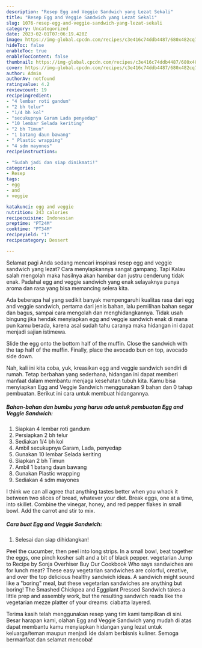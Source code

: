 ```yaml
---
description: "Resep Egg and Veggie Sandwich yang Lezat Sekali"
title: "Resep Egg and Veggie Sandwich yang Lezat Sekali"
slug: 1076-resep-egg-and-veggie-sandwich-yang-lezat-sekali
category: Uncategorized
date: 2023-02-01T07:06:19.420Z
image: https://img-global.cpcdn.com/recipes/c3e416c74ddb4487/680x482cq70/egg-and-veggie-sandwich-foto-resep-utama.jpg
hideToc: false
enableToc: true
enableTocContent: false
thumbnail: https://img-global.cpcdn.com/recipes/c3e416c74ddb4487/680x482cq70/egg-and-veggie-sandwich-foto-resep-utama.jpg
cover: https://img-global.cpcdn.com/recipes/c3e416c74ddb4487/680x482cq70/egg-and-veggie-sandwich-foto-resep-utama.jpg
author: Admin
authorAv: notfound
ratingvalue: 4.2
reviewcount: 19
recipeingredient:
- "4 lembar roti gandum"
- "2 bh telur"
- "1/4 bh kol"
- "secukupnya Garam Lada penyedap"
- "10 lembar Selada keriting"
- "2 bh Timun"
- "1 batang daun bawang"
- " Plastic wrapping"
- "4 sdm mayones"
recipeinstructions:

- "Sudah jadi dan siap dinikmati!"
categories:
- Resep
tags:
- egg
- and
- veggie

katakunci: egg and veggie 
nutrition: 243 calories
recipecuisine: Indonesian
preptime: "PT24M"
cooktime: "PT34M"
recipeyield: "1"
recipecategory: Dessert

---
```



Selamat pagi Anda sedang mencari inspirasi resep egg and veggie sandwich yang lezat? Cara menyiapkannya sangat gampang. Tapi Kalau salah mengolah maka hasilnya akan hambar dan justru cenderung tidak enak. Padahal egg and veggie sandwich yang enak selayaknya punya aroma dan rasa yang bisa memancing selera kita.


Ada beberapa hal yang sedikit banyak mempengaruhi kualitas rasa dari egg and veggie sandwich, pertama dari jenis bahan, lalu pemilihan bahan segar dan bagus, sampai cara mengolah dan menghidangkannya. Tidak usah bingung jika hendak menyiapkan egg and veggie sandwich enak di mana pun kamu berada, karena asal sudah tahu caranya maka hidangan ini dapat menjadi sajian istimewa.

Slide the egg onto the bottom half of the muffin. Close the sandwich with the tap half of the muffin. Finally, place the avocado bun on top, avocado side down.


Nah, kali ini kita coba, yuk, kreasikan egg and veggie sandwich sendiri di rumah. Tetap berbahan yang sederhana, hidangan ini dapat memberi manfaat dalam membantu menjaga kesehatan tubuh kita. Kamu bisa menyiapkan Egg and Veggie Sandwich menggunakan 9 bahan dan 0 tahap pembuatan. Berikut ini cara untuk membuat hidangannya.

<!--inarticleads1-->

##### Bahan-bahan dan bumbu yang harus ada untuk pembuatan Egg and Veggie Sandwich:

1. Siapkan 4 lembar roti gandum
1. Persiapkan 2 bh telur
1. Sediakan 1/4 bh kol
1. Ambil secukupnya Garam, Lada, penyedap
1. Gunakan 10 lembar Selada keriting
1. Siapkan 2 bh Timun
1. Ambil 1 batang daun bawang
1. Gunakan  Plastic wrapping
1. Sediakan 4 sdm mayones


I think we can all agree that anything tastes better when you whack it between two slices of bread, whatever your diet. Break eggs, one at a time, into skillet. Combine the vinegar, honey, and red pepper flakes in small bowl. Add the carrot and stir to mix. 

<!--inarticleads2-->

##### Cara buat Egg and Veggie Sandwich:


1. Selesai dan siap dihidangkan!

Peel the cucumber, then peel into long strips. In a small bowl, beat together the eggs, one pinch kosher salt and a bit of black pepper. vegetarian Jump to Recipe by Sonja Overhiser Buy Our Cookbook Who says sandwiches are for lunch meat? These easy vegetarian sandwiches are colorful, creative, and over the top delicious healthy sandwich ideas. A sandwich might sound like a &#34;boring&#34; meal, but these vegetarian sandwiches are anything but boring! The Smashed Chickpea and Eggplant Pressed Sandwich takes a little prep and assembly work, but the resulting sandwich reads like the vegetarian mezze platter of your dreams: ciabatta layered. 

Terima kasih telah menggunakan resep yang tim kami tampilkan di sini. Besar harapan kami, olahan Egg and Veggie Sandwich yang mudah di atas dapat membantu kamu menyiapkan hidangan yang lezat untuk keluarga/teman maupun menjadi ide dalam berbisnis kuliner. Semoga bermanfaat dan selamat mencoba!
